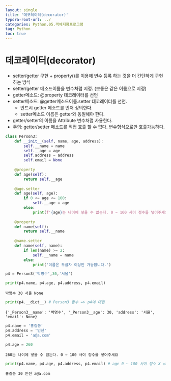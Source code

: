 ```yaml
---
layout: single
title: '데코레이터(decorator)'
typora-root-url: ../
categories: Python.05.객체지향프로그램
tag: Python
toc: true
---
```



# 데코레이터(decorator)
- setter/getter 구현 + property()를 이용해 변수 등록 하는 것을 더 간단하게 구현하는 방식
- setter/getter 메소드이름을 변수처럼 지정. (보통은 같은 이름으로 지정)
- getter메소드: @property 데코레이터를 선언  
- setter메소드: @getter메소드이름.setter  데코레이터를 선언.
    - 반드시 getter 메소드를 먼저 정의한다.
    - setter메소드 이름은 getter와 동일해야 한다.
- getter/setter의 이름을 Attribute 변수처럼 사용한다.
- 주의: getter/setter 메소드를 직접 호출 할 수 없다. 변수형식으로만 호출가능하다.


```python
class Person3:
    def __init__(self, name, age, address):
        self.__name = name
        self.__age = age
        self.address = address
        self.email = None
    
    @property
    def age(self):
        return self.__age 
    
    @age.setter
    def age(self, age):
        if 0 <= age <= 100:
            self.__age = age
        else:
            print(f'{age}는 나이에 넣을 수 없는다. 0 ~ 100 사이 정수를 넣어주세요')
    
    @property
    def name(self):
        return self.__name
    
    @name.setter
    def name(self, name):
        if len(name) >= 2:
            self.__name = name
        else:
            print('이름은 두글자 이상만 가능합니다.')
```


```python
p4 = Person3('박명수',30,'서울')
```


```python
print(p4.name, p4.age, p4.address, p4.email)
```

    박명수 30 서울 None



```python
print(p4.__dict__) # Person3 함수 => p4에 대입
```

    {'_Person3__name': '박명수', '_Person3__age': 30, 'address': '서울', 'email': None}



```python
p4.name = '홍길동'
p4.address = '인천'
p4.email = 'a@a.com'
```


```python
p4.age = 260
```

    260는 나이에 넣을 수 없는다. 0 ~ 100 사이 정수를 넣어주세요



```python
print(p4.name, p4.age, p4.address, p4.email) # age 0 ~ 100 사이 정수 X => 출력안됨
```

    홍길동 30 인천 a@a.com
